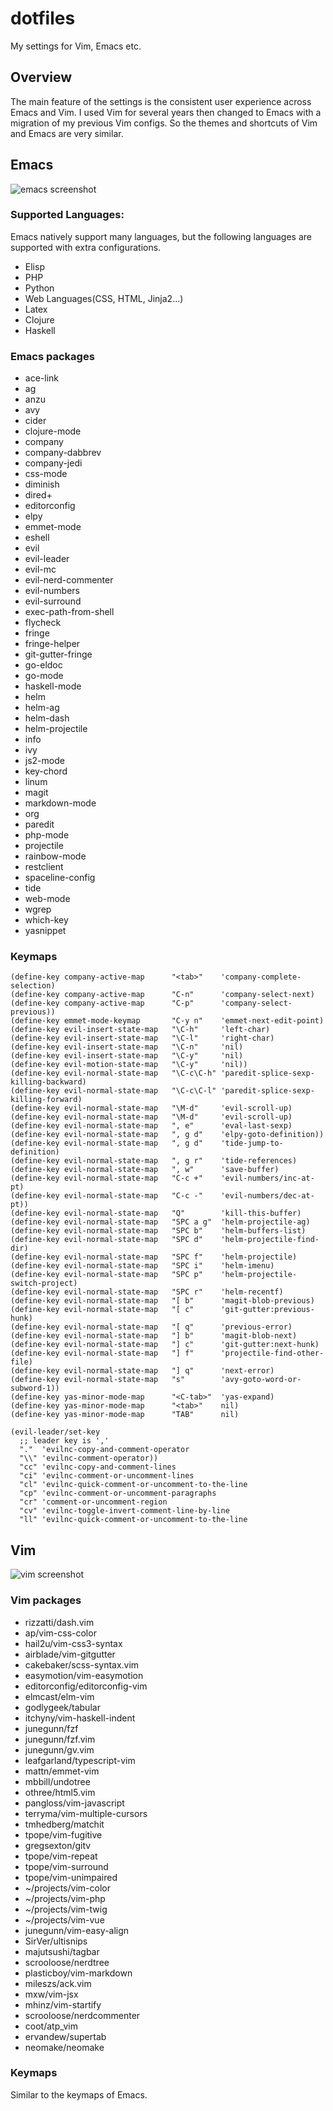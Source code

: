 # dotfiles
My settings for Vim, Emacs etc.

## Overview
The main feature of the settings is the consistent user experience across Emacs and Vim. I used Vim for several years then changed to Emacs with a migration of my previous Vim configs. So the themes and shortcuts of Vim and Emacs are very similar.

## Emacs

![emacs screenshot][emacs-image]

### Supported Languages:
Emacs natively support many languages, but the following languages are supported with extra configurations.
* Elisp
* PHP
* Python
* Web Languages(CSS, HTML, Jinja2...)
* Latex
* Clojure
* Haskell

### Emacs packages
* ace-link
* ag
* anzu
* avy
* cider
* clojure-mode
* company
* company-dabbrev
* company-jedi
* css-mode
* diminish
* dired+
* editorconfig
* elpy
* emmet-mode
* eshell
* evil
* evil-leader
* evil-mc
* evil-nerd-commenter
* evil-numbers
* evil-surround
* exec-path-from-shell
* flycheck
* fringe
* fringe-helper
* git-gutter-fringe
* go-eldoc
* go-mode
* haskell-mode
* helm
* helm-ag
* helm-dash
* helm-projectile
* info
* ivy
* js2-mode
* key-chord
* linum
* magit
* markdown-mode
* org
* paredit
* php-mode
* projectile
* rainbow-mode
* restclient
* spaceline-config
* tide
* web-mode
* wgrep
* which-key
* yasnippet

### Keymaps
```elisp
(define-key company-active-map      "<tab>"    'company-complete-selection)
(define-key company-active-map      "C-n"      'company-select-next)
(define-key company-active-map      "C-p"      'company-select-previous))
(define-key emmet-mode-keymap       "C-y n"    'emmet-next-edit-point)
(define-key evil-insert-state-map   "\C-h"     'left-char)
(define-key evil-insert-state-map   "\C-l"     'right-char)
(define-key evil-insert-state-map   "\C-n"     'nil)
(define-key evil-insert-state-map   "\C-y"     'nil)
(define-key evil-motion-state-map   "\C-y"     'nil))
(define-key evil-normal-state-map   "\C-c\C-h" 'paredit-splice-sexp-killing-backward)
(define-key evil-normal-state-map   "\C-c\C-l" 'paredit-splice-sexp-killing-forward)
(define-key evil-normal-state-map   "\M-d"     'evil-scroll-up)
(define-key evil-normal-state-map   "\M-d"     'evil-scroll-up)
(define-key evil-normal-state-map   ", e"      'eval-last-sexp)
(define-key evil-normal-state-map   ", g d"    'elpy-goto-definition))
(define-key evil-normal-state-map   ", g d"    'tide-jump-to-definition)
(define-key evil-normal-state-map   ", g r"    'tide-references)
(define-key evil-normal-state-map   ", w"      'save-buffer)
(define-key evil-normal-state-map   "C-c +"    'evil-numbers/inc-at-pt)
(define-key evil-normal-state-map   "C-c -"    'evil-numbers/dec-at-pt))
(define-key evil-normal-state-map   "Q"        'kill-this-buffer)
(define-key evil-normal-state-map   "SPC a g"  'helm-projectile-ag)
(define-key evil-normal-state-map   "SPC b"    'helm-buffers-list)
(define-key evil-normal-state-map   "SPC d"    'helm-projectile-find-dir)
(define-key evil-normal-state-map   "SPC f"    'helm-projectile)
(define-key evil-normal-state-map   "SPC i"    'helm-imenu)
(define-key evil-normal-state-map   "SPC p"    'helm-projectile-switch-project)
(define-key evil-normal-state-map   "SPC r"    'helm-recentf)
(define-key evil-normal-state-map   "[ b"      'magit-blob-previous)
(define-key evil-normal-state-map   "[ c"      'git-gutter:previous-hunk)
(define-key evil-normal-state-map   "[ q"      'previous-error)
(define-key evil-normal-state-map   "] b"      'magit-blob-next)
(define-key evil-normal-state-map   "] c"      'git-gutter:next-hunk)
(define-key evil-normal-state-map   "] f"      'projectile-find-other-file)
(define-key evil-normal-state-map   "] q"      'next-error)
(define-key evil-normal-state-map   "s"        'avy-goto-word-or-subword-1))
(define-key yas-minor-mode-map      "<C-tab>"  'yas-expand)
(define-key yas-minor-mode-map      "<tab>"    nil)
(define-key yas-minor-mode-map      "TAB"      nil)

(evil-leader/set-key
  ;; leader key is ','
  "."  'evilnc-copy-and-comment-operator
  "\\" 'evilnc-comment-operator))
  "cc" 'evilnc-copy-and-comment-lines
  "ci" 'evilnc-comment-or-uncomment-lines
  "cl" 'evilnc-quick-comment-or-uncomment-to-the-line
  "cp" 'evilnc-comment-or-uncomment-paragraphs
  "cr" 'comment-or-uncomment-region
  "cv" 'evilnc-toggle-invert-comment-line-by-line
  "ll" 'evilnc-quick-comment-or-uncomment-to-the-line
```

## Vim

![vim screenshot][vim-image]

### Vim packages
* rizzatti/dash.vim
* ap/vim-css-color
* hail2u/vim-css3-syntax
* airblade/vim-gitgutter
* cakebaker/scss-syntax.vim
* easymotion/vim-easymotion
* editorconfig/editorconfig-vim
* elmcast/elm-vim
* godlygeek/tabular
* itchyny/vim-haskell-indent
* junegunn/fzf
* junegunn/fzf.vim
* junegunn/gv.vim
* leafgarland/typescript-vim
* mattn/emmet-vim
* mbbill/undotree
* othree/html5.vim
* pangloss/vim-javascript
* terryma/vim-multiple-cursors
* tmhedberg/matchit
* tpope/vim-fugitive
* gregsexton/gitv
* tpope/vim-repeat
* tpope/vim-surround
* tpope/vim-unimpaired
* ~/projects/vim-color
* ~/projects/vim-php
* ~/projects/vim-twig
* ~/projects/vim-vue
* junegunn/vim-easy-align
* SirVer/ultisnips
* majutsushi/tagbar
* scrooloose/nerdtree
* plasticboy/vim-markdown
* mileszs/ack.vim
* mxw/vim-jsx
* mhinz/vim-startify
* scrooloose/nerdcommenter
* coot/atp_vim
* ervandew/supertab
* neomake/neomake

### Keymaps
Similar to the keymaps of Emacs.

[emacs-image]: http://i.imgur.com/lb49eOW.png
[vim-image]: http://imgur.com/VDJFKSr.png
